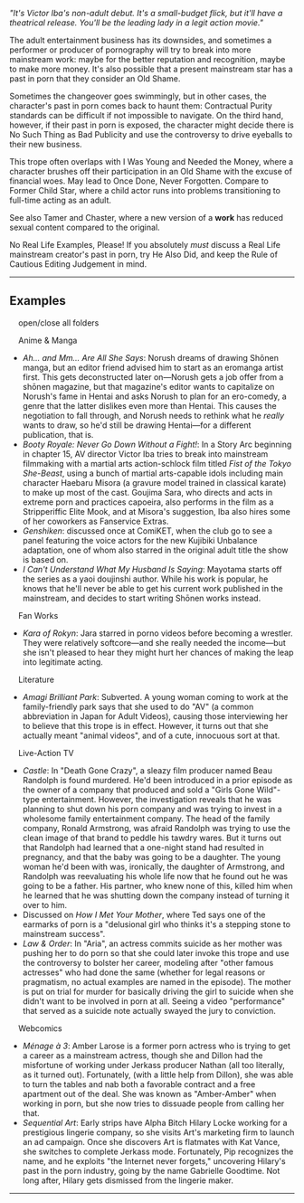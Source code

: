 _"It's Victor Iba's non-adult debut. It's a small-budget flick, but it'll have a theatrical release. You'll be the leading lady in a legit action movie."_

The adult entertainment business has its downsides, and sometimes a performer or producer of pornography will try to break into more mainstream work: maybe for the better reputation and recognition, maybe to make more money. It's also possible that a present mainstream star has a past in porn that they consider an Old Shame.

Sometimes the changeover goes swimmingly, but in other cases, the character's past in porn comes back to haunt them: Contractual Purity standards can be difficult if not impossible to navigate. On the third hand, however, if their past in porn is exposed, the character might decide there is No Such Thing as Bad Publicity and use the controversy to drive eyeballs to their new business.

This trope often overlaps with I Was Young and Needed the Money, where a character brushes off their participation in an Old Shame with the excuse of financial woes. May lead to Once Done, Never Forgotten. Compare to Former Child Star, where a child actor runs into problems transitioning to full-time acting as an adult.

See also Tamer and Chaster, where a new version of a **work** has reduced sexual content compared to the original.

No Real Life Examples, Please! If you absolutely _must_ discuss a Real Life mainstream creator's past in porn, try He Also Did, and keep the Rule of Cautious Editing Judgement in mind.

___

## Examples

    open/close all folders 

    Anime & Manga 

-   _Ah... and Mm... Are All She Says_: Norush dreams of drawing Shōnen manga, but an editor friend advised him to start as an eromanga artist first. This gets deconstructed later on—Norush gets a job offer from a shōnen magazine, but that magazine's editor wants to capitalize on Norush's fame in Hentai and asks Norush to plan for an ero-comedy, a genre that the latter dislikes even more than Hentai. This causes the negotiation to fall through, and Norush needs to rethink what he _really_ wants to draw, so he'd still be drawing Hentai—for a different publication, that is.
-   _Booty Royale: Never Go Down Without a Fight!_: In a Story Arc beginning in chapter 15, AV director Victor Iba tries to break into mainstream filmmaking with a martial arts action-schlock film titled _Fist of the Tokyo She-Beast_, using a bunch of martial arts-capable idols including main character Haebaru Misora (a gravure model trained in classical karate) to make up most of the cast. Goujima Sara, who directs and acts in extreme porn and practices capoeira, also performs in the film as a Stripperiffic Elite Mook, and at Misora's suggestion, Iba also hires some of her coworkers as Fanservice Extras.
-   _Genshiken_: discussed once at ComiKET, when the club go to see a panel featuring the voice actors for the new Kujibiki Unbalance adaptation, one of whom also starred in the original adult title the show is based on.
-   _I Can't Understand What My Husband Is Saying_: Mayotama starts off the series as a yaoi doujinshi author. While his work is popular, he knows that he'll never be able to get his current work published in the mainstream, and decides to start writing Shōnen works instead.

    Fan Works 

-   _Kara of Rokyn_: Jara starred in porno videos before becoming a wrestler. They were relatively softcore—and she really needed the income—but she isn't pleased to hear they might hurt her chances of making the leap into legitimate acting.

    Literature 

-   _Amagi Brilliant Park_: Subverted. A young woman coming to work at the family-friendly park says that she used to do "AV" (a common abbreviation in Japan for Adult Videos), causing those interviewing her to believe that this trope is in effect. However, it turns out that she actually meant "animal videos", and of a cute, innocuous sort at that.

    Live-Action TV 

-   _Castle_: In "Death Gone Crazy", a sleazy film producer named Beau Randolph is found murdered. He'd been introduced in a prior episode as the owner of a company that produced and sold a "Girls Gone Wild"-type entertainment. However, the investigation reveals that he was planning to shut down his porn company and was trying to invest in a wholesome family entertainment company. The head of the family company, Ronald Armstrong, was afraid Randolph was trying to use the clean image of that brand to peddle his tawdry wares. But it turns out that Randolph had learned that a one-night stand had resulted in pregnancy, and that the baby was going to be a daughter. The young woman he'd been with was, ironically, the daughter of Armstrong, and Randolph was reevaluating his whole life now that he found out he was going to be a father. His partner, who knew none of this, killed him when he learned that he was shutting down the company instead of turning it over to him.
-   Discussed on _How I Met Your Mother_, where Ted says one of the earmarks of porn is a "delusional girl who thinks it's a stepping stone to mainstream success".
-   _Law & Order_: In "Aria", an actress commits suicide as her mother was pushing her to do porn so that she could later invoke this trope and use the controversy to bolster her career, modeling after "other famous actresses" who had done the same (whether for legal reasons or pragmatism, no actual examples are named in the episode). The mother is put on trial for murder for basically driving the girl to suicide when she didn't want to be involved in porn at all. Seeing a video "performance" that served as a suicide note actually swayed the jury to conviction.

    Webcomics 

-   _Ménage à 3_: Amber Larose is a former porn actress who is trying to get a career as a mainstream actress, though she and Dillon had the misfortune of working under Jerkass producer Nathan (all too literally, as it turned out). Fortunately, (with a little help from Dillon), she was able to turn the tables and nab both a favorable contract and a free apartment out of the deal. She was known as "Amber-Amber" when working in porn, but she now tries to dissuade people from calling her that.
-   _Sequential Art_: Early strips have Alpha Bitch Hilary Locke working for a prestigious lingerie company, so she visits Art's marketing firm to launch an ad campaign. Once she discovers Art is flatmates with Kat Vance, she switches to complete Jerkass mode. Fortunately, Pip recognizes the name, and he exploits "the Internet never forgets," uncovering Hilary's past in the porn industry, going by the name Gabrielle Goodtime. Not long after, Hilary gets dismissed from the lingerie maker.

___